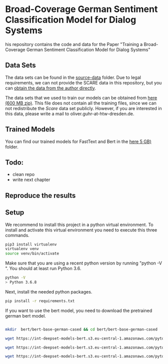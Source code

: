 # Broad-Coverage German Sentiment Classification Model for Dialog Systems

his repository contains the code and data for the Paper "Training a Broad-Coverage German Sentiment Classification Model for Dialog
Systems"

## Data Sets

The data sets can be found in the [source-data](source-data/) folder. Due to legal requirements, we can not provide the SCARE data in this repository, but you can [obtain the data from the author directly](http://www.romanklinger.de/scare/).

The data sets that we used to train our models can be obtained from [here (600 MB zip)](https://www2.htw-dresden.de/~guhr/dist/sentiment/no-scare-balanced.zip). This file does not contain all the training files, since we can not redistribute the *Scare* data set publicly. However, if you are interested in this data, please write a mail to oliver.guhr-at-htw-dresden.de.

## Trained Models

You can find our trained models for FastText and Bert in the [here 5 GB)](https://www2.htw-dresden.de/~guhr/dist/sentiment/models.zip) folder. 

## Todo:
* clean repo
* write next chapter

## Reproduce the results




## Setup

We recommend to install this project in a python virtual environment. To install and activate this virtual environment you need to execute this three commands. 

```bash
pip3 install virtualenv
virtualenv venv
source venv/bin/activate
```
Make sure that you are using a recent python version by running "python -V ". You should at least run Python 3.6.

```bash
python -V 
> Python 3.6.8
```

Next, install the needed python packages.

```bash
pip install -r requirements.txt
```

If you want to use the bert model, you need to download the pretrained german bert model.

```bash

mkdir  bert/bert-base-german-cased && cd bert/bert-base-german-cased

wget https://int-deepset-models-bert.s3.eu-central-1.amazonaws.com/pytorch/bert-base-german-cased-pytorch_model.bin -o pytorch_model.bin

wget https://int-deepset-models-bert.s3.eu-central-1.amazonaws.com/pytorch/bert-base-german-cased-config.json -o config.json

wget https://int-deepset-models-bert.s3.eu-central-1.amazonaws.com/pytorch/bert-base-german-cased-vocab.txt -o vocab.txt
```